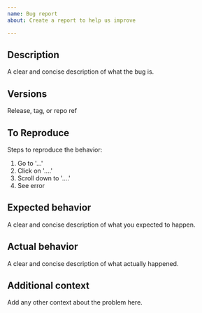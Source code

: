 ```yaml
---
name: Bug report
about: Create a report to help us improve

---
```


## Description

A clear and concise description of what the bug is.

## Versions
Release, tag, or repo ref

## To Reproduce

Steps to reproduce the behavior:
1. Go to '...'
2. Click on '....'
3. Scroll down to '....'
4. See error

## Expected behavior
A clear and concise description of what you expected to happen.

## Actual behavior
A clear and concise description of what actually happened.

## Additional context
Add any other context about the problem here.
